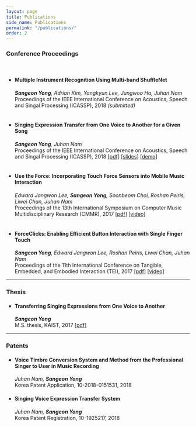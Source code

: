```yaml
---
layout: page
title: Publications
side_name: Publications
permalink: "/publications/"
order: 2
---
```


<h3> Conference Proceedings </h3><br />
<ul type="square">
	<li><h4>Multiple Instrument Recognition Using Multi-band ShuffleNet</h4>
		<em><strong>Sangeon Yong</strong>, Adrian Kim, Yongkyun Lee, Jungwoo Ha, Juhan Nam</em><br />
		Proceedings of the IEEE International Conference on Acoustics, Speech and Singal Processing (ICASSP), 2018 <i>(submitted)</i>
	</li>
	<br />
	<li><h4>Singing Expression Transfer from One Voice to Another for a Given Song</h4>
		<em><strong>Sangeon Yong</strong>, Juhan Nam</em><br />
		Proceedings of the IEEE International Conference on Acoustics, Speech and Singal Processing (ICASSP), 2018 <a href="yong_ICASSP_2018.pdf" target="_blank">[pdf]</a> <a href="yong_ICASSP_2018_slides.pdf" target="_blank">[slides]</a> <a href="../singing-expression-transfer/">[demo]</a>
	</li>
	<br />
	<li><h4>Use the Force: Incorporating Touch Force Sensors into Mobile Music Interaction</h4>
		<em>Edward Jangwon Lee, <strong>Sangeon Yong</strong>, Soonbeom Choi, Roshan Peiris, Liwei Chan, Juhan Nam</em><br />
		Proceedings of the 13th International Symposium on Computer Music Multidisciplinary Research (CMMR), 2017 <a href="yong_CMMR_2017.pdf" target="_blank">[pdf]</a> <a href="https://youtu.be/quxAEBEp97Q" target="_blank">[video]</a>
	</li>
	<br />
	<li><h4>ForceClicks: Enabling Efficient Button Interaction with Single Finger Touch</h4>
		<em><strong>Sangeon Yong</strong>, Edward Jangwon Lee, Roshan Peiris, Liwei Chan, Juhan Nam</em><br />
		Proceedings of the 11th International Conference on Tangible, Embedded, and Embodied Interaction (TEI), 2017 <a href="yong_TEI_2017.pdf" target="_blank">[pdf]</a> <a href="https://www.youtube.com/watch?v=im5fEsX6yHE" target="_blank">[video]</a>
	</li>
</ul>

<hr>

<h3> Thesis </h3>
<ul type="square">
	<li><h4>Transferring Singing Expressions from One Voice to Another</h4>
	<em><strong>Sangeon Yong</strong></em><br />
	M.S. thesis, KAIST, 2017 <a href="master-thesis.pdf" target="_blank">[pdf]</a></li>
</ul>

<hr>

<h3> Patents </h3>
<ul type="square">
	<li><h4>Voice Timbre Conversion System and Method from the Professional Singer to User in Music Recording</h4>
		<em>Juhan Nam, <strong>Sangeon Yong</strong></em><br />
		Korea Patent Application, 10-2018-0151531, 2018
	</li>
	<li><h4>Singing Voice Expression Transfer System</h4>
		<em>Juhan Nam, <strong>Sangeon Yong</strong></em><br />
		Korea Patent Registration, 10-1925217, 2018
	</li>
</ul>